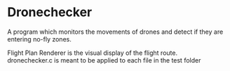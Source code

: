 # Dronechecker

<p>A program which monitors the movements of drones and detect if they are entering no-fly zones.</p>

<p>Flight Plan Renderer is the visual display of the flight route. <br>
  dronechecker.c is meant to be applied to each file in the test folder</p>




